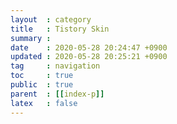 ```yaml
---
layout  : category
title   : Tistory Skin
summary : 
date    : 2020-05-28 20:24:47 +0900
updated : 2020-05-28 20:25:21 +0900
tag     : navigation
toc     : true
public  : true
parent  : [[index-p]]
latex   : false
---
```

